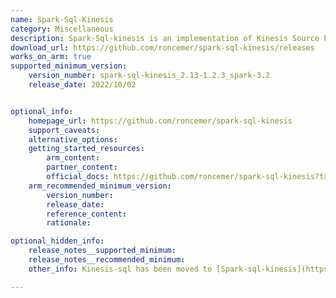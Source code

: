 ```yaml
---
name: Spark-Sql-Kinesis
category: Miscellaneous
description: Spark-Sql-kinesis is an implementation of Kinesis Source Provider in Spark Structured Streaming.
download_url: https://github.com/roncemer/spark-sql-kinesis/releases
works_on_arm: true
supported_minimum_version:
    version_number: spark-sql-kinesis_2.13-1.2.3_spark-3.2
    release_date: 2022/10/02


optional_info:
    homepage_url: https://github.com/roncemer/spark-sql-kinesis
    support_caveats:
    alternative_options:
    getting_started_resources:
        arm_content:
        partner_content:
        official_docs: https://github.com/roncemer/spark-sql-kinesis?tab=readme-ov-file#spark-version-32x
    arm_recommended_minimum_version:
        version_number:
        release_date:
        reference_content:
        rationale:

optional_hidden_info:
    release_notes__supported_minimum:
    release_notes__recommended_minimum:
    other_info: Kinesis-sql has been moved to [Spark-sql-kinesis](https://github.com/roncemer/spark-sql-kinesis). There are no Linux/ARM64 release notes. Project can be built with mvn on The Neoverse N1.

---
```


